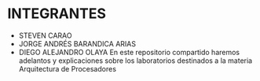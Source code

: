 # INTEGRANTES
* STEVEN CARAO
* JORGE ANDRÉS BARANDICA ARIAS
* DIEGO ALEJANDRO OLAYA
En este repositorio compartido haremos adelantos y explicaciones sobre los laboratorios destinados a la materia Arquitectura de Procesadores
